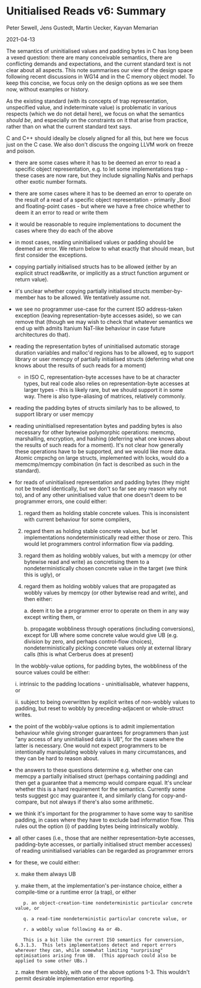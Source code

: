 # Unitialised Reads v6: Summary

Peter Sewell, Jens Gustedt, Martin Uecker, Kayvan Memarian

2021-04-13

The semantics of uninitialised values and padding bytes in C has long been a vexed question: there are many conceivable semantics, there are conflicting demands and expectations, and the current standard text is not clear about all aspects.  This note summarises our view of the design space following recent discussions in WG14 and in the C memory object model.  To keep this concise, we focus only on the design options as we see them now, without examples or history.

As the existing standard (with its concepts of trap representation, unspecified value, and indeterminate value) is problematic in various respects (which we do not detail here), we focus on what the semantics _should be_, and especially on the constraints on it that arise from practice, rather than on what the current standard text says.

C and C++ should ideally be closely aligned for all this, but here we focus just on the C case.  We also don't discuss the ongoing LLVM work on freeze and poison.

- there are some cases where it has to be deemed an error to read a specific object representation, e.g. to let some implementations trap - these cases are now rare, but they include signalling NaNs and perhaps other exotic number formats.

- there are some cases where it has to be deemed an error to operate on the result of a read of a specific object representation - primarily _Bool and floating-point cases - but where we have a free choice whether to deem it an error to read or write them

- it would be reasonable to require implementations to document the cases where they do each of the above

- in most cases, reading uninitialised values or padding should be deemed an error. We return below to what exactly that should mean, but first consider the exceptions.

- copying partially initialised structs has to be allowed (either by an explicit struct read&write, or implicitly as a struct function argument or return value).  

- it's unclear whether copying partially initialised structs member-by-member has to be allowed. We tentatively assume not.

- we see no programmer use-case for the current ISO address-taken exception (leaving representation-byte accesses aside), so we can remove that (though we may wish to check that whatever semantics we end up with admits Itanium NaT-like behaviour in case future architectures do that).

- reading the representation bytes of uninitialised automatic storage duration variables and malloc'd regions has to be allowed, eg to support library or user memcpy of partially initialised structs (deferring what one knows about the results of such reads for a moment)

    - in ISO C, representation-byte accesses have to be at character types, but real code also relies on representation-byte accesses at larger types - this is likely rare, but we should support it in some way. There is also type-aliasing of matrices, relatively commonly. 

- reading the padding bytes of structs similarly has to be allowed, to support library or user memcpy

- reading uninitialised representation bytes and padding bytes is also necessary for other bytewise polymorphic operations: memcmp, marshalling, encryption, and hashing  (deferring what one knows about the results of such reads for a moment). It's not clear how generally these operations have to be supported, and we would like more data.  Atomic cmpxchg on large structs, implemented with locks, would do a memcmp/memcpy combination (in fact is described as such in the standard). 

- for reads of uninitialised representation and padding bytes (they might not be treated identically, but we don't so far see any reason why not to), and of any other uninitialised value that one doesn't deem to be programmer errors, one could either:

    1. regard them as holding stable concrete values. This is inconsistent with current behaviour for some compilers,
	
	2. regard them as holding stable concrete values, but let implementations nondeterministically read either those or zero. This would let programmers control information flow via padding.

    3. regard them as holding wobbly values, but with a memcpy (or other bytewise read and write) as concretising them to a nondeterministically chosen concrete value in the target (we think this is ugly), or

    4. regard them as holding wobbly values that are propagated as wobbly values by memcpy (or other bytewise read and write), and then either:

		a. deem it to be a programmer error to operate on them in any way except writing them, or

        b. propagate wobbliness through operations (including conversions), except for UB where some concrete value would give UB (e.g. division by zero, and perhaps control-flow choices), nondeterministically picking concrete values only at external library calls (this is what Cerberus does at present)

    In the wobbly-value options, for padding bytes, the wobbliness of the source values could be either:
	
	i. intrinsic to the padding locations - uninitialisable, whatever happens, or

    ii. subject to being overwritten by explicit writes of non-wobbly values to padding, but reset to wobbly by preceding-adjacent or whole-struct writes.

- the point of the wobbly-value options is to admit implementation behaviour while giving stronger guarantees for programmers than just "any access of any uninitialised data is UB", for the cases where the latter is necessary.  One would not expect programmers to be intentionally manipulating wobbly values in many circumstances, and they can be hard to reason about. 

- the answers to these questions determine e.g. whether one can memcpy a partially initialised struct (perhaps containing padding) and then get a guarantee that a memcmp would compare equal.  It's unclear whether this is a hard requirement for the semantics.  Currently some tests suggest gcc may guarantee it, and similarly clang for copy-and-compare, but not always if there's also some arithmetic. 

- we think it's important for the programmer to have some way to sanitise padding, in cases where they have to exclude bad information flow. This rules out the option (i) of padding bytes being intrinsically wobbly. 

- all other cases (i.e., those that are neither representation-byte accesses, padding-byte accesses, or partially initialised struct member accesses) of reading uninitialised variables can be regarded as programmer errors

- for these, we could either:

     x. make them always UB

     y. make them, at the implementation's per-instance choice, either a compile-time or a runtime error (a trap), or either
	 
	     p. an object-creation-time nondeterministic particular concrete value, or

	     q. a read-time nondeterministic particular concrete value, or

		 r. a wobbly value following 4a or 4b.
		 
         This is a bit like the current ISO semantics for conversion, 6.3.1.3.  This lets implementations detect and report errors wherever they can, while somewhat limiting "surprising" optimisations arising from UB.  (This approach could also be applied to some other UBs.)

     z. make them wobbly, with one of the above options 1-3. This wouldn't permit desirable implementation error reporting.









